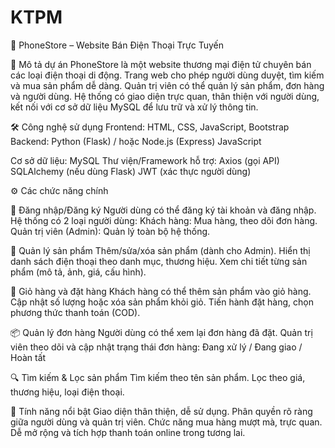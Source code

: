 # KTPM
📱 PhoneStore – Website Bán Điện Thoại Trực Tuyến


📌 Mô tả dự án
PhoneStore là một website thương mại điện tử chuyên bán các loại điện thoại di động. Trang web cho phép người dùng duyệt, tìm kiếm và mua sản phẩm dễ dàng. Quản trị viên có thể quản lý sản phẩm, đơn hàng và người dùng. Hệ thống có giao diện trực quan, thân thiện với người dùng, kết nối với cơ sở dữ liệu MySQL để lưu trữ và xử lý thông tin.


🛠️ Công nghệ sử dụng
Frontend:
HTML, CSS, JavaScript, Bootstrap
Backend:
Python (Flask) / hoặc Node.js (Express)
JavaScript


Cơ sở dữ liệu:
MySQL
Thư viện/Framework hỗ trợ:
Axios (gọi API)
SQLAlchemy (nếu dùng Flask)
JWT (xác thực người dùng)


⚙️ Các chức năng chính

🔐 Đăng nhập/Đăng ký
Người dùng có thể đăng ký tài khoản và đăng nhập.
Hệ thống có 2 loại người dùng:
Khách hàng: Mua hàng, theo dõi đơn hàng.
Quản trị viên (Admin): Quản lý toàn bộ hệ thống.

📱 Quản lý sản phẩm
Thêm/sửa/xóa sản phẩm (dành cho Admin).
Hiển thị danh sách điện thoại theo danh mục, thương hiệu.
Xem chi tiết từng sản phẩm (mô tả, ảnh, giá, cấu hình).

🛒 Giỏ hàng và đặt hàng
Khách hàng có thể thêm sản phẩm vào giỏ hàng.
Cập nhật số lượng hoặc xóa sản phẩm khỏi giỏ.
Tiến hành đặt hàng, chọn phương thức thanh toán (COD).

📦 Quản lý đơn hàng
Người dùng có thể xem lại đơn hàng đã đặt.
Quản trị viên theo dõi và cập nhật trạng thái đơn hàng:
Đang xử lý / Đang giao / Hoàn tất

🔍 Tìm kiếm & Lọc sản phẩm
Tìm kiếm theo tên sản phẩm.
Lọc theo giá, thương hiệu, loại điện thoại.

🎯 Tính năng nổi bật
Giao diện thân thiện, dễ sử dụng.
Phân quyền rõ ràng giữa người dùng và quản trị viên.
Chức năng mua hàng mượt mà, trực quan.
Dễ mở rộng và tích hợp thanh toán online trong tương lai.
